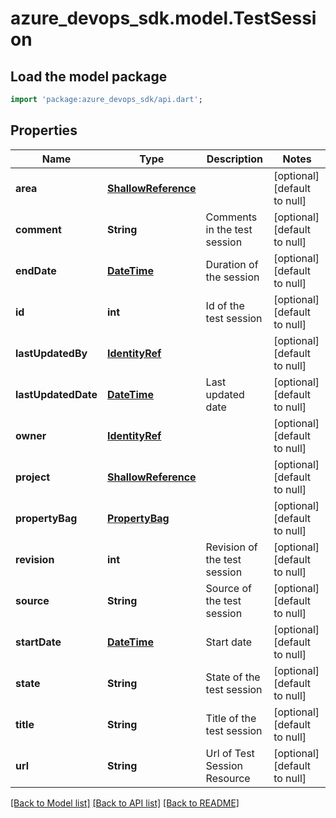 # azure_devops_sdk.model.TestSession

## Load the model package
```dart
import 'package:azure_devops_sdk/api.dart';
```

## Properties
Name | Type | Description | Notes
------------ | ------------- | ------------- | -------------
**area** | [**ShallowReference**](ShallowReference.md) |  | [optional] [default to null]
**comment** | **String** | Comments in the test session | [optional] [default to null]
**endDate** | [**DateTime**](DateTime.md) | Duration of the session | [optional] [default to null]
**id** | **int** | Id of the test session | [optional] [default to null]
**lastUpdatedBy** | [**IdentityRef**](IdentityRef.md) |  | [optional] [default to null]
**lastUpdatedDate** | [**DateTime**](DateTime.md) | Last updated date | [optional] [default to null]
**owner** | [**IdentityRef**](IdentityRef.md) |  | [optional] [default to null]
**project** | [**ShallowReference**](ShallowReference.md) |  | [optional] [default to null]
**propertyBag** | [**PropertyBag**](PropertyBag.md) |  | [optional] [default to null]
**revision** | **int** | Revision of the test session | [optional] [default to null]
**source** | **String** | Source of the test session | [optional] [default to null]
**startDate** | [**DateTime**](DateTime.md) | Start date | [optional] [default to null]
**state** | **String** | State of the test session | [optional] [default to null]
**title** | **String** | Title of the test session | [optional] [default to null]
**url** | **String** | Url of Test Session Resource | [optional] [default to null]

[[Back to Model list]](../README.md#documentation-for-models) [[Back to API list]](../README.md#documentation-for-api-endpoints) [[Back to README]](../README.md)


